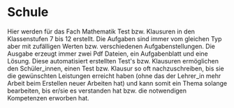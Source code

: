 # Schule
Hier werden für das Fach Mathematik Test bzw. Klausuren in den Klassenstufen 7 bis 12 erstellt. Die Aufgaben sind immer vom gleichen Typ aber mit zufälligen Werten bzw. verschiedenen Aufgabenstellungen. Die Ausgabe erzeugt immer zwei Pdf Dateien, ein Aufgabenblatt und eine Lösung.
Diese automatisiert erstellten Test's bzw. Klausuren ermöglichen den Schüler_innen, einen Test bzw. Klausur so oft nachzuschreiben, bis sie die gewünschten Leistungen erreicht haben (ohne das der Lehrer_in mehr Arbeit beim Erstellen neuer Arbeiten hat) und kann somit ein Thema solange bearbeiten, bis er/sie es verstanden hat bzw. die notwendigen Kompetenzen erworben hat.   
